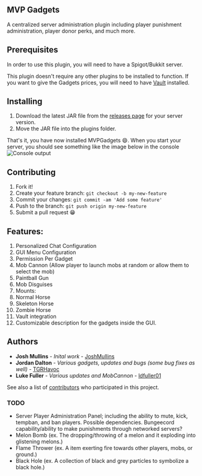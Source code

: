 MVP Gadgets
------------
A centralized server administration plugin including player punishment administration, player donor perks, and much more.

## Prerequisites

In order to use this plugin, you will need to have a Spigot/Bukkit server.

This plugin doesn't require any other plugins to be installed to function.
If you want to give the Gadgets prices, you will need to have [Vault](https://dev.bukkit.org/projects/vault) installed.

## Installing

1. Download the latest JAR file from the [releases page](https://github.com/JoshMullins/MVPGadgets/releases) for your server version.
2. Move the JAR file into the plugins folder.

That's it, you have now installed MVPGadgets :smile:.
When you start your server, you should see something like the image below in the console
![Console output](http://i.imgur.com/3mPSH8b.png)


## Contributing

1. Fork it!
2. Create your feature branch: `git checkout -b my-new-feature`
3. Commit your changes: `git commit -am 'Add some feature'`
4. Push to the branch: `git push origin my-new-feature`
5. Submit a pull request :grin:

## Features:

1. Personalized Chat Configuration
2. GUI Menu Configuration
3. Permission Per Gadget
4. Mob Cannon (Allow player to launch mobs at random or allow them to select the mob)
5. Paintball Gun
9. Mob Disguises
10. Mounts:
  1. Normal Horse
  2. Skeleton Horse
  3. Zombie Horse
11. Vault integration
12. Customizable description for the gadgets inside the GUI.

## Authors

* **Josh Mullins** - *Inital work* - [JoshMullins](https://github.com/JoshMullins)
* **Jordan Dalton** - *Various gadgets, updates and bugs (some bug fixes as well)* - [TGRHavoc](https://github.com/TGRHavoc)
* **Luke Fuller** - *Various updates and MobCannon* - [ldfuller01](https://github.com/ldfuller01)


See also a list of [contributors](https://github.com/JoshMullins/MVPGadgets/contributors) who participated in this project.


### TODO
- Server Player Administration Panel; including the ability to mute, kick, tempban, and ban players. Possible dependencies. Bungeecord capability/ability to make punishments through networked servers?
- Melon Bomb (ex. The dropping/throwing of a melon and it exploding into glistening melons.)
- Flame Thrower (ex. A item exerting fire towards other players, mobs, or ground.)
- Black Hole (ex. A collection of black and grey particles to symbolize a black hole.)

